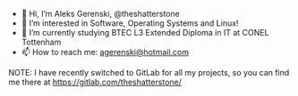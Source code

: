 - 👋 Hi, I’m Aleks Gerenski, @theshatterstone
- 👀 I’m interested in Software, Operating Systems and Linux!
- 🌱 I’m currently studying BTEC L3 Extended Diploma in IT at CONEL Tottenham
- 📫 How to reach me: agerenski@hotmail.com

NOTE: I have recently switched to GitLab for all my projects, so you can find me there at https://gitlab.com/theshatterstone/

<!---
theshatterstone/theshatterstone is a ✨ special ✨ repository because its `README.md` (this file) appears on your GitHub profile.
You can click the Preview link to take a look at your changes.
--->

